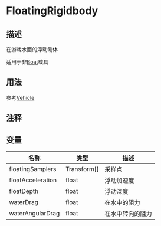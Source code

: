 # FloatingRigidbody

## 描述

在游戏水面的浮动刚体

适用于非[Boat](/cn/Components/Boat.md)载具

## 用法

参考[Vehicle](/cn/Components/Vehicle.md)

## 注释

## 变量
| 名称 | 类型 | 描述 |
| ----------- | ----------- | ----------- |
| floatingSamplers | Transform[] | 采样点 |
| floatAcceleration | float | 浮动加速度 |
| floatDepth | float | 浮动深度 |
| waterDrag | float | 在水中的阻力 |
| waterAngularDrag | float | 在水中转向的阻力 |
